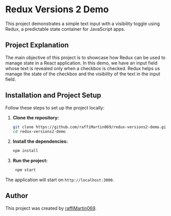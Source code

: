 # Redux Versions 2 Demo

This project demonstrates a simple text input with a visibility toggle using Redux, a predictable state container for JavaScript apps.

## Project Explanation

The main objective of this project is to showcase how Redux can be used to manage state in a React application. In this demo, we have an input field whose text is revealed only when a checkbox is checked. Redux helps us manage the state of the checkbox and the visibility of the text in the input field.

## Installation and Project Setup

Follow these steps to set up the project locally:

1. **Clone the repository:**
    ```bash
    git clone https://github.com/raffiMartin069/redux-versions2-demo.git
    cd redux-versions2-demo
    ```

2. **Install the dependencies:**
    ```bash
    npm install
    ```

3. **Run the project:**
    ```bash
     npm start
    ```

The application will start on `http://localhost:3000`.

## Author

This project was created by [raffiMartin069](https://github.com/raffiMartin069).
